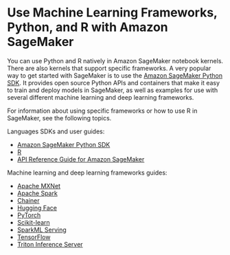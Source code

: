 # Use Machine Learning Frameworks, Python, and R with Amazon SageMaker<a name="frameworks"></a>

You can use Python and R natively in Amazon SageMaker notebook kernels\. There are also kernels that support specific frameworks\. A very popular way to get started with SageMaker is to use the [Amazon SageMaker Python SDK](https://sagemaker.readthedocs.io)\. It provides open source Python APIs and containers that make it easy to train and deploy models in SageMaker, as well as examples for use with several different machine learning and deep learning frameworks\.

For information about using specific frameworks or how to use R in SageMaker, see the following topics\.

Languages SDKs and user guides:
+ [Amazon SageMaker Python SDK](https://sagemaker.readthedocs.io)
+ [R](r-guide.md)
+ [API Reference Guide for Amazon SageMaker](api-and-sdk-reference.md)

Machine learning and deep learning frameworks guides:
+ [Apache MXNet](mxnet.md)
+ [Apache Spark](apache-spark.md)
+ [Chainer](chainer.md)
+ [Hugging Face](hugging-face.md)
+ [PyTorch](pytorch.md)
+ [Scikit\-learn](sklearn.md)
+ [SparkML Serving](sparkml-serving.md)
+ [TensorFlow](tf.md)
+ [Triton Inference Server](triton.md)